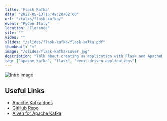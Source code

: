 ```yaml
---
title: 'Flask Kafka'
date: "2022-05-13T15:49:28+02:00"
url: "/talks/flask-kafka/"
event: "PyCon Italy"
location: "Florence"
site: ""
video: ""
slides: "/slides/flask-kafka/flask-kafka.pdf"
thumbnail: "≈"
image: "/slides/flask-kafka/cover.jpg"
description: "Talk about creating an application with Flask and ApacheKafka"
tag: ["apache-kafka", "flask", "event-driven-applications"]
---
```


![Intro image](/slides/flask-kafka/thumbnail.jpg)

## Useful Links

* [Apache Kafka docs](https://kafka.apache.org/)
* [GitHub Repo](https://github.com/ftisiot/flask-apache-kafka-demo)
* [Aiven for Apache Kafka](https://aiven.io/kafka)

